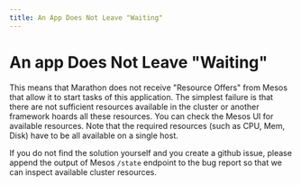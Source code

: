 ```yaml
---
title: An App Does Not Leave "Waiting"
---
```


# An app Does Not Leave "Waiting"
 
This means that Marathon does not receive "Resource Offers" from Mesos that allow it to start tasks of
this application. The simplest failure is that there are not sufficient resources available in the cluster or another
framework hoards all these resources. You can check the Mesos UI for available resources. Note that the required resources
(such as CPU, Mem, Disk) have to be all available on a single host.

If you do not find the solution yourself and you create a github issue, please append the output of Mesos `/state` endpoint to the bug report so that we can inspect available cluster resources.
